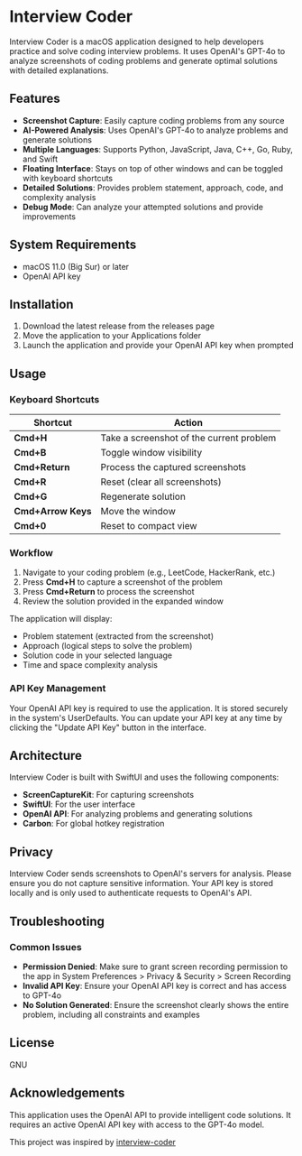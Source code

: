 # Interview Coder

Interview Coder is a macOS application designed to help developers practice and solve coding interview problems. It uses OpenAI's GPT-4o to analyze screenshots of coding problems and generate optimal solutions with detailed explanations.

## Features

- **Screenshot Capture**: Easily capture coding problems from any source
- **AI-Powered Analysis**: Uses OpenAI's GPT-4o to analyze problems and generate solutions
- **Multiple Languages**: Supports Python, JavaScript, Java, C++, Go, Ruby, and Swift
- **Floating Interface**: Stays on top of other windows and can be toggled with keyboard shortcuts
- **Detailed Solutions**: Provides problem statement, approach, code, and complexity analysis
- **Debug Mode**: Can analyze your attempted solutions and provide improvements

## System Requirements

- macOS 11.0 (Big Sur) or later
- OpenAI API key

## Installation

1. Download the latest release from the releases page
2. Move the application to your Applications folder
3. Launch the application and provide your OpenAI API key when prompted

## Usage

### Keyboard Shortcuts

| Shortcut | Action |
|----------|--------|
| **Cmd+H** | Take a screenshot of the current problem |
| **Cmd+B** | Toggle window visibility |
| **Cmd+Return** | Process the captured screenshots |
| **Cmd+R** | Reset (clear all screenshots) |
| **Cmd+G** | Regenerate solution |
| **Cmd+Arrow Keys** | Move the window |
| **Cmd+0** | Reset to compact view |

### Workflow

1. Navigate to your coding problem (e.g., LeetCode, HackerRank, etc.)
2. Press **Cmd+H** to capture a screenshot of the problem
3. Press **Cmd+Return** to process the screenshot
4. Review the solution provided in the expanded window

The application will display:
- Problem statement (extracted from the screenshot)
- Approach (logical steps to solve the problem)
- Solution code in your selected language
- Time and space complexity analysis

### API Key Management

Your OpenAI API key is required to use the application. It is stored securely in the system's UserDefaults. You can update your API key at any time by clicking the "Update API Key" button in the interface.

## Architecture

Interview Coder is built with SwiftUI and uses the following components:

- **ScreenCaptureKit**: For capturing screenshots
- **SwiftUI**: For the user interface
- **OpenAI API**: For analyzing problems and generating solutions
- **Carbon**: For global hotkey registration

## Privacy

Interview Coder sends screenshots to OpenAI's servers for analysis. Please ensure you do not capture sensitive information. Your API key is stored locally and is only used to authenticate requests to OpenAI's API.

## Troubleshooting

### Common Issues

- **Permission Denied**: Make sure to grant screen recording permission to the app in System Preferences > Privacy & Security > Screen Recording
- **Invalid API Key**: Ensure your OpenAI API key is correct and has access to GPT-4o
- **No Solution Generated**: Ensure the screenshot clearly shows the entire problem, including all constraints and examples

## License

GNU

## Acknowledgements

This application uses the OpenAI API to provide intelligent code solutions. It requires an active OpenAI API key with access to the GPT-4o model.

This project was inspired by [interview-coder](https://github.com/ibttf/interview-coder)
